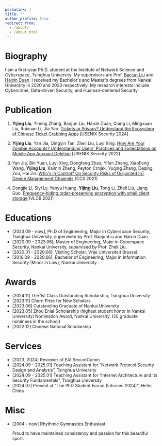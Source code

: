 ```yaml
---
permalink: /
title: ""
author_profile: true
redirect_from: 
  - /about/
  - /about.html
---
```

Biography 
======
I am a first-year Ph.D. student at the Institute of Network Science and Cyberspace, Tsinghua University. My supervisors are Prof. [Baojun Liu](https://www.liubaojun.org/) and [Haixin Duan](https://netsec.ccert.edu.cn/people/duanhx/). I received my Bachelor's and Master's degrees from Nankai University in 2020 and 2023 respectively. My research interests include Cybercrime, Data-driven Security, and Huaman-centered Security. 


Publication 
======
1. **Yijing Liu**, Yiming Zhang, Baojun Liu, Haixin Duan, Qiang Li, Mingxuan Liu, Ruixuan Li, Jia Yao. [Tickets or Privacy? Understand the Ecosystem of Chinese Ticket Grabbing Apps](https://www.usenix.org/conference/usenixsecurity24/presentation/liu-yijing) \[USENIX Security 2024\] 


2. **Yijing Liu**, Yan Jia, Qingyin Tan, Zheli Liu, Luyi Xing. [How Are Your Zombie Accounts? Understanding Users' Practices and Expectations on Mobile App Account Deletion](https://www.usenix.org/conference/usenixsecurity22/presentation/liu-yijing) \[USENIX Security 2022\]  


3. Yan Jia, Bin Yuan, Luyi Xing, Dongfang Zhao, Yifan Zhang, XiaoFeng Wang, **Yijing Liu**, Kaimin Zheng, Peyton Crnjak, Yuqing Zhang, Deqing Zou, Hai Jin. [Who's In Control? On Security Risks of Disjointed IoT Device Management Channels](https://dl.acm.org/doi/10.1145/3460120.3484592) \[CCS 2021\]


4. Dongjie Li, Siyi Lv, Yanyu Huang, **Yijing Liu**, Tong Li, Zheli Liu, Liang Guo. [Frequency-hiding order-preserving encryption with small client storage](https://vldb.org/pvldb/vol14/p3295-li.pdf) \[VLDB 2021\]

  

Educations
======
* \[2023.09 - now\], Ph.D of Engineering, Major in Cyberspace Security, Tsinghua University, supervised by Prof. BaojunLiu and Haixin Duan.
* \[2020.09 - 2023.06\], Master of Engineering, Major in Cyberspace Security, Nankai University, supervised by Prof. Zheli Liu.
* \[2020.01 - 2020.06\], Visiting Scholar, Vrije Universiteit Brussel.
* \[2016.09 - 2020.06\], Bachelor of Engineering, Major in Information Security (Minor in Law), Nankai University.


Awards
======
* \[2024.11\] The 1st Class Outstanding Scholarship, Tsinghua University
* \[2023.11\] Chern Prize for New Scholars 
* \[2023.06\] Outstanding Graduate of Nankai University
* \[2023.05\] Zhou Enlai Scholarship (highest student honor in Nankai University) Nomination Award, Nankai University. (20 graduate nominees in the school)
* \[2022.12\] Chinese National Scholarship


Services
======
* \[2023, 2024\] Reviewer of EAI SecureComm
* \[2024.09 - 2025.01\] Teaching Assistant for “Network Protocol Security Design and Analysis”, Tsinghua University
* \[2024.09 - 2025.01\] Teaching Assistant for “Internet Architecture and Its Security Fundamentals”, Tsinghua University
* \[2024.07\] Present at "The PhD Student Forum (Inforsec 2024)", Hefei, China

Misc
======
* \[2004 - now\] Rhythmic Gymnastics Enthusiast

  Proud to have maintained consistency and passion for this beautiful sport.
